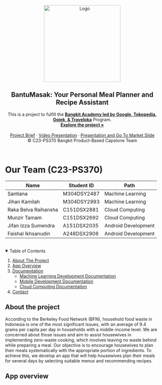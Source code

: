 <br />
<p align="center">
  <a href="https://github.com/J1fengs/bantu-masak">
    <img src="https://github.com/BantuMasak-C23-PS370/ML1/assets/79673174/985978e3-bc7f-4c7d-a203-f16602dda44e" width='250dp' alt="Logo" >
 </a>

<h2 align="center">
BantuMasak: Your Personal Meal Planner and Recipe Assistant</h2>

<p align="center">
  This is a project to fulfill the  <a href="https://grow.google/intl/id_id/bangkit/"><strong>Bangkit Academy led by Google, Tokopedia, Gojek, & Traveloka</strong></a>
   Program.
    <br />
    <a href="https://github.com/J1fengs/bantu-masak"><strong>Explore the project »</strong></a>
    <br />
    <br />
    <a href="....">Project Brief</a>
    ·
    <a href="...">Video Presentation</a>
    ·
    <a href="...">Presentation and Go To Market Slide</a>
    <br />
    © C23-PS370 Bangkit Product-Based Capstone Team
  </p>
</p>
<br />

# Our Team (C23-PS370)
| Name                   | Student ID | Path                |
| ---------------------- | ---------- | ------------------- |
| Santiana     | M304DSY2487 | Machine Learning    |
| Jihan Kamilah   | M304DSY2993 | Machine Learning    |
| Raka Belva Raihansha          | C151DSX2881  | Cloud Computing |
| Munzir Tamam       | C151DSX2692 | Cloud Computing |
| Jifan Izza Sumendra   | A151DSX2035 | Android Development     |
| Faishal Ikhsanudin | A248DSX2906 | Android Development     |

<br>
<!-- TABLE OF CONTENTS -->
<details open="open">
  <summary>Table of Contents</summary>
  <ol>
    <li><a href="#about-the-project">About The Project</a></li>
    <li><a href="#app-overview">App Overview</a></li>
    <li>
      <a href="#documentation">Documentation</a>
      <ul>
        <li><a href="#machine-learning-development-documentation">Machine Learning Development Documentation</a></li>
        <li><a href="#mobile-development-documentation">Mobile Development Documentation</a></li>
        <li><a href="#cloud-computing-documentation">Cloud Computing Documentation</a></li>
      </ul>
    </li>
    <li><a href="#contact">Contact</a></li>
  </ol>
</details>

## About the project
According to the Berkeley Food Network (BFN), household food waste in Indonesia is one of the most significant issues, with an average of 9.4 grams per capita per day in households with a middle-income level. We are concerned about those issues and aim to assist housewives in implementing zero-waste cooking, which involves leaving no waste behind while preparing a meal. Our objective is to encourage housewives to plan their meals systematically with the appropriate portion of ingredients. To achieve this, we develop an app that will help housewives plan their meals for several days by selecting suitable menus and recommending recipes.

## App overview
